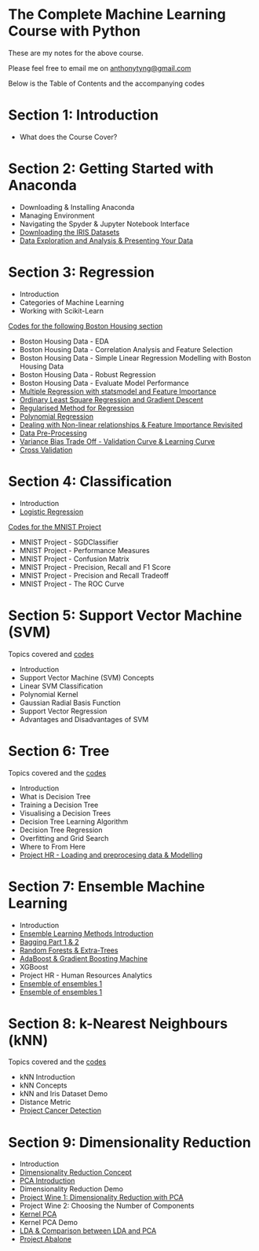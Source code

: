 # The Complete Machine Learning Course with Python

These are my notes for the above course. 

Please feel free to email me on anthonytyng@gmail.com

Below is the Table of Contents and the accompanying codes

# Section 1: Introduction
* What does the Course Cover?

# Section 2: Getting Started with Anaconda
* Downloading & Installing Anaconda
* Managing Environment
* Navigating the Spyder & Jupyter Notebook Interface
* [Downloading the IRIS Datasets](https://nbviewer.jupyter.org/github/anthonyng2/machine-learning-with-python/blob/master/02%20Hello%20World.ipynb)
* [Data Exploration and Analysis & Presenting Your Data](https://nbviewer.jupyter.org/github/anthonyng2/Machine-learning-with-python/blob/master/02%20Iris%20Project.ipynb)

# Section 3: Regression
* Introduction
* Categories of Machine Learning
* Working with Scikit-Learn

[Codes for the following Boston Housing section](https://nbviewer.jupyter.org/github/anthonyng2/Machine-learning-with-python/blob/master/03%20Boston%20Housing%20Price%20Prediction.ipynb)
* Boston Housing Data - EDA
* Boston Housing Data - Correlation Analysis and Feature Selection
* Boston Housing Data - Simple Linear Regression Modelling with Boston Housing Data
* Boston Housing Data - Robust Regression
* Boston Housing Data - Evaluate Model Performance
* [Multiple Regression with statsmodel and Feature Importance](https://nbviewer.jupyter.org/github/anthonyng2/Machine-learning-with-python/blob/master/03%20Multiple%20Regression.ipynb)
* [Ordinary Least Square Regression and Gradient Descent](https://nbviewer.jupyter.org/github/anthonyng2/Machine-learning-with-python/blob/master/03%20Gradient%20Descent.ipynb)
* [Regularised Method for Regression](https://nbviewer.jupyter.org/github/anthonyng2/Machine-learning-with-python/blob/master/03%20Regularized%20Regression.ipynb)
* [Polynomial Regression](https://nbviewer.jupyter.org/github/anthonyng2/Machine-learning-with-python/blob/master/03%20Polynomial%20Regression.ipynb)
* [Dealing with Non-linear relationships & Feature Importance Revisited](https://nbviewer.jupyter.org/github/anthonyng2/Machine-learning-with-python/blob/master/03%20Nonlinear%20Relationships.ipynb)
* [Data Pre-Processing](https://nbviewer.jupyter.org/github/anthonyng2/Machine-learning-with-python/blob/master/03%20Data%20Pre-processing.ipynb)
* [Variance Bias Trade Off - Validation Curve & Learning Curve](https://nbviewer.jupyter.org/github/anthonyng2/Machine-learning-with-python/blob/master/03%20Variance-Bias%20Tradeoff.ipynb)
* [Cross Validation](https://nbviewer.jupyter.org/github/anthonyng2/Machine-learning-with-python/blob/master/03%20Cross%20Validation.ipynb)

# Section 4: Classification
* Introduction
* [Logistic Regression](https://nbviewer.jupyter.org/github/anthonyng2/Machine-learning-with-python/blob/master/04%20Logistic%20Regression.ipynb)

[Codes for the MNIST Project](https://nbviewer.jupyter.org/github/anthonyng2/Machine-learning-with-python/blob/master/04%20MNIST.ipynb)
* MNIST Project - SGDClassifier
* MNIST Project - Performance Measures
* MNIST Project - Confusion Matrix
* MNIST Project - Precision, Recall and F1 Score
* MNIST Project - Precision and Recall Tradeoff 
* MNIST Project - The ROC Curve

# Section 5: Support Vector Machine (SVM)
Topics covered and [codes](https://nbviewer.jupyter.org/github/anthonyng2/Machine-learning-with-python/blob/master/05%20Support%20Vector%20Machine.ipynb)
* Introduction
* Support Vector Machine (SVM) Concepts
* Linear SVM Classification
* Polynomial Kernel
* Gaussian Radial Basis Function
* Support Vector Regression
* Advantages and Disadvantages of SVM

# Section 6: Tree
Topics covered and the [codes](https://nbviewer.jupyter.org/github/anthonyng2/Machine-learning-with-python/blob/master/06%20Tree.ipynb)
* Introduction
* What is Decision Tree
* Training a Decision Tree
* Visualising a Decision Trees
* Decision Tree Learning Algorithm
* Decision Tree Regression
* Overfitting and Grid Search
* Where to From Here
* [Project HR - Loading and preprocesing data & Modelling](https://nbviewer.jupyter.org/github/anthonyng2/Machine-learning-with-python/blob/master/06%20Project%20HR.ipynb)

# Section 7: Ensemble Machine Learning
* Introduction
* [Ensemble Learning Methods Introduction](https://nbviewer.jupyter.org/github/anthonyng2/Machine-learning-with-python/blob/master/07%20Ensemble%20Methods%201%20-%20Ensemble%20Learning%20Methods%20Introduction.ipynb)
* [Bagging Part 1 & 2](https://nbviewer.jupyter.org/github/anthonyng2/Machine-learning-with-python/blob/master/07%20Ensemble%20Methods%202%20-%20Bagging%20Machine%20Learning%20Algorithm.ipynb)
* [Random Forests & Extra-Trees](https://nbviewer.jupyter.org/github/anthonyng2/Machine-learning-with-python/blob/master/07%20Ensemble%20Methods%203%20-%20Random%20Forest%20and%20Extra-Trees.ipynb)
* [AdaBoost & Gradient Boosting Machine](https://nbviewer.jupyter.org/github/anthonyng2/Machine-learning-with-python/blob/master/07%20Ensemble%20Methods%204%20-%20AdaBoost%20%26%20Gradient%20Boosting%20Machine.ipynb)
* XGBoost
* Project HR - Human Resources Analytics
* [Ensemble of ensembles 1](https://nbviewer.jupyter.org/github/anthonyng2/Machine-learning-with-python/blob/master/07%20Ensemble%20of%20Ensembles%201.ipynb)
* [Ensemble of ensembles 1](https://nbviewer.jupyter.org/github/anthonyng2/Machine-learning-with-python/blob/master/07%20Ensemble%20of%20Ensembles%202.ipynb)

# Section 8: k-Nearest Neighbours (kNN)
Topics covered and the [codes](https://nbviewer.jupyter.org/github/anthonyng2/Machine-learning-with-python/blob/master/08%20k-Nearest%20Neighbor%20%28KNN%29.ipynb)
* kNN Introduction
* kNN Concepts
* kNN and Iris Dataset Demo
* Distance Metric
* [Project Cancer Detection](https://nbviewer.jupyter.org/github/anthonyng2/Machine-learning-with-python/blob/master/08%20Project%20Cancer%20Detection.ipynb)

# Section 9: Dimensionality Reduction
* Introduction
* [Dimensionality Reduction Concept](https://nbviewer.jupyter.org/github/anthonyng2/Machine-learning-with-python/blob/master/09%20Dimensionality%20Reduction.ipynb)
* [PCA Introduction](https://nbviewer.jupyter.org/github/anthonyng2/Machine-learning-with-python/blob/master/09%20Principal%20Component%20Analysis%20(PCA)%20.ipynb)
* Dimensionality Reduction Demo
* [Project Wine 1: Dimensionality Reduction with PCA](https://nbviewer.jupyter.org/github/anthonyng2/Machine-learning-with-python/blob/master/09%20Project%20Wine.ipynb)
* Project Wine 2: Choosing the Number of Components
* [Kernel PCA](https://nbviewer.jupyter.org/github/anthonyng2/machine-learning-with-python/blob/master/09%20Kernel%20PCA.ipynb)
* Kernel PCA Demo
* [LDA & Comparison between LDA and PCA](https://nbviewer.jupyter.org/github/anthonyng2/machine-learning-with-python/blob/master/09%20Linear%20Discriminant%20Analysis%20(LDA).ipynb)
* [Project Abalone](https://nbviewer.jupyter.org/github/anthonyng2/machine-learning-with-python/blob/master/09%20Project%20Abalone.ipynb)
